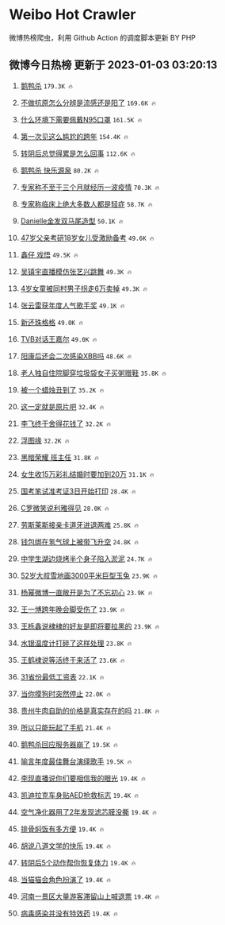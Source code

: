 # Weibo Hot Crawler 



微博热榜爬虫，利用 Github Action 的调度脚本更新 BY PHP 


## 微博今日热榜 更新于 2023-01-03 03:20:13 
1. [鹅鸭杀](https://s.weibo.com/weibo?q=%23%E9%B9%85%E9%B8%AD%E6%9D%80%23&t=31&band_rank=1&Refer=top) `179.3K 🔥` 

1. [不做抗原怎么分辨是流感还是阳了](https://s.weibo.com/weibo?q=%23%E4%B8%8D%E5%81%9A%E6%8A%97%E5%8E%9F%E6%80%8E%E4%B9%88%E5%88%86%E8%BE%A8%E6%98%AF%E6%B5%81%E6%84%9F%E8%BF%98%E6%98%AF%E9%98%B3%E4%BA%86%23&t=31&band_rank=2&Refer=top) `169.6K 🔥` 

1. [什么环境下需要佩戴N95口罩](https://s.weibo.com/weibo?q=%23%E4%BB%80%E4%B9%88%E7%8E%AF%E5%A2%83%E4%B8%8B%E9%9C%80%E8%A6%81%E4%BD%A9%E6%88%B4N95%E5%8F%A3%E7%BD%A9%23&t=31&band_rank=3&Refer=top) `161.5K 🔥` 

1. [第一次见这么尴尬的跨年](https://s.weibo.com/weibo?q=%23%E7%AC%AC%E4%B8%80%E6%AC%A1%E8%A7%81%E8%BF%99%E4%B9%88%E5%B0%B4%E5%B0%AC%E7%9A%84%E8%B7%A8%E5%B9%B4%23&t=31&band_rank=4&Refer=top) `154.4K 🔥` 

1. [转阴后总觉得累是怎么回事](https://s.weibo.com/weibo?q=%23%E8%BD%AC%E9%98%B4%E5%90%8E%E6%80%BB%E8%A7%89%E5%BE%97%E7%B4%AF%E6%98%AF%E6%80%8E%E4%B9%88%E5%9B%9E%E4%BA%8B%23&t=31&band_rank=5&Refer=top) `112.6K 🔥` 

1. [鹅鸭杀 快乐源泉](https://s.weibo.com/weibo?q=%E9%B9%85%E9%B8%AD%E6%9D%80%20%E5%BF%AB%E4%B9%90%E6%BA%90%E6%B3%89&t=31&band_rank=6&Refer=top) `80.2K 🔥` 

1. [专家称不至于三个月就经历一波疫情](https://s.weibo.com/weibo?q=%23%E4%B8%93%E5%AE%B6%E7%A7%B0%E4%B8%8D%E8%87%B3%E4%BA%8E%E4%B8%89%E4%B8%AA%E6%9C%88%E5%B0%B1%E7%BB%8F%E5%8E%86%E4%B8%80%E6%B3%A2%E7%96%AB%E6%83%85%23&t=31&band_rank=7&Refer=top) `70.3K 🔥` 

1. [专家称临床上绝大多数人都是轻症](https://s.weibo.com/weibo?q=%23%E4%B8%93%E5%AE%B6%E7%A7%B0%E4%B8%B4%E5%BA%8A%E4%B8%8A%E7%BB%9D%E5%A4%A7%E5%A4%9A%E6%95%B0%E4%BA%BA%E9%83%BD%E6%98%AF%E8%BD%BB%E7%97%87%23&t=31&band_rank=8&Refer=top) `58.7K 🔥` 

1. [Danielle金发双马尾造型](https://s.weibo.com/weibo?q=%23Danielle%E9%87%91%E5%8F%91%E5%8F%8C%E9%A9%AC%E5%B0%BE%E9%80%A0%E5%9E%8B%23&t=31&band_rank=9&Refer=top) `50.1K 🔥` 

1. [47岁父亲考研18岁女儿受激励备考](https://s.weibo.com/weibo?q=%2347%E5%B2%81%E7%88%B6%E4%BA%B2%E8%80%83%E7%A0%9418%E5%B2%81%E5%A5%B3%E5%84%BF%E5%8F%97%E6%BF%80%E5%8A%B1%E5%A4%87%E8%80%83%23&t=31&band_rank=10&Refer=top) `49.6K 🔥` 

1. [鑫仔 戏悟](https://s.weibo.com/weibo?q=%E9%91%AB%E4%BB%94%20%E6%88%8F%E6%82%9F&t=31&band_rank=11&Refer=top) `49.5K 🔥` 

1. [吴镇宇直播模仿张艺兴跳舞](https://s.weibo.com/weibo?q=%23%E5%90%B4%E9%95%87%E5%AE%87%E7%9B%B4%E6%92%AD%E6%A8%A1%E4%BB%BF%E5%BC%A0%E8%89%BA%E5%85%B4%E8%B7%B3%E8%88%9E%23&t=31&band_rank=12&Refer=top) `49.3K 🔥` 

1. [4岁女童被同村男子拐走6万卖掉](https://s.weibo.com/weibo?q=%234%E5%B2%81%E5%A5%B3%E7%AB%A5%E8%A2%AB%E5%90%8C%E6%9D%91%E7%94%B7%E5%AD%90%E6%8B%90%E8%B5%B06%E4%B8%87%E5%8D%96%E6%8E%89%23&t=31&band_rank=13&Refer=top) `49.3K 🔥` 

1. [张云雷获年度人气歌手奖](https://s.weibo.com/weibo?q=%23%E5%BC%A0%E4%BA%91%E9%9B%B7%E8%8E%B7%E5%B9%B4%E5%BA%A6%E4%BA%BA%E6%B0%94%E6%AD%8C%E6%89%8B%E5%A5%96%23&t=31&band_rank=14&Refer=top) `49.1K 🔥` 

1. [新还珠格格](https://s.weibo.com/weibo?q=%23%E6%96%B0%E8%BF%98%E7%8F%A0%E6%A0%BC%E6%A0%BC%23&t=31&band_rank=15&Refer=top) `49.0K 🔥` 

1. [TVB对话王嘉尔](https://s.weibo.com/weibo?q=%23TVB%E5%AF%B9%E8%AF%9D%E7%8E%8B%E5%98%89%E5%B0%94%23&t=31&band_rank=16&Refer=top) `49.0K 🔥` 

1. [阳康后还会二次感染XBB吗](https://s.weibo.com/weibo?q=%23%E9%98%B3%E5%BA%B7%E5%90%8E%E8%BF%98%E4%BC%9A%E4%BA%8C%E6%AC%A1%E6%84%9F%E6%9F%93XBB%E5%90%97%23&t=31&band_rank=17&Refer=top) `48.6K 🔥` 

1. [老人独自住院脚穿垃圾袋女子买粥赠鞋](https://s.weibo.com/weibo?q=%23%E8%80%81%E4%BA%BA%E7%8B%AC%E8%87%AA%E4%BD%8F%E9%99%A2%E8%84%9A%E7%A9%BF%E5%9E%83%E5%9C%BE%E8%A2%8B%E5%A5%B3%E5%AD%90%E4%B9%B0%E7%B2%A5%E8%B5%A0%E9%9E%8B%23&t=31&band_rank=18&Refer=top) `35.8K 🔥` 

1. [被一个蜡烛丑到了](https://s.weibo.com/weibo?q=%23%E8%A2%AB%E4%B8%80%E4%B8%AA%E8%9C%A1%E7%83%9B%E4%B8%91%E5%88%B0%E4%BA%86%23&t=31&band_rank=19&Refer=top) `35.2K 🔥` 

1. [这一定就是原片吧](https://s.weibo.com/weibo?q=%23%E8%BF%99%E4%B8%80%E5%AE%9A%E5%B0%B1%E6%98%AF%E5%8E%9F%E7%89%87%E5%90%A7%23&t=31&band_rank=20&Refer=top) `32.4K 🔥` 

1. [李飞终于舍得花钱了](https://s.weibo.com/weibo?q=%23%E6%9D%8E%E9%A3%9E%E7%BB%88%E4%BA%8E%E8%88%8D%E5%BE%97%E8%8A%B1%E9%92%B1%E4%BA%86%23&t=31&band_rank=21&Refer=top) `32.2K 🔥` 

1. [浮图缘](https://s.weibo.com/weibo?q=%E6%B5%AE%E5%9B%BE%E7%BC%98&t=31&band_rank=22&Refer=top) `32.2K 🔥` 

1. [黑暗荣耀 班主任](https://s.weibo.com/weibo?q=%E9%BB%91%E6%9A%97%E8%8D%A3%E8%80%80%20%E7%8F%AD%E4%B8%BB%E4%BB%BB&t=31&band_rank=23&Refer=top) `31.8K 🔥` 

1. [女生收15万彩礼结婚时要加到20万](https://s.weibo.com/weibo?q=%23%E5%A5%B3%E7%94%9F%E6%94%B615%E4%B8%87%E5%BD%A9%E7%A4%BC%E7%BB%93%E5%A9%9A%E6%97%B6%E8%A6%81%E5%8A%A0%E5%88%B020%E4%B8%87%23&t=31&band_rank=24&Refer=top) `31.1K 🔥` 

1. [国考笔试准考证3日开始打印](https://s.weibo.com/weibo?q=%23%E5%9B%BD%E8%80%83%E7%AC%94%E8%AF%95%E5%87%86%E8%80%83%E8%AF%813%E6%97%A5%E5%BC%80%E5%A7%8B%E6%89%93%E5%8D%B0%23&t=31&band_rank=25&Refer=top) `28.4K 🔥` 

1. [C罗微笑说利雅得见](https://s.weibo.com/weibo?q=%23C%E7%BD%97%E5%BE%AE%E7%AC%91%E8%AF%B4%E5%88%A9%E9%9B%85%E5%BE%97%E8%A7%81%23&t=31&band_rank=26&Refer=top) `28.0K 🔥` 

1. [劳斯莱斯接亲卡道牙进退两难](https://s.weibo.com/weibo?q=%23%E5%8A%B3%E6%96%AF%E8%8E%B1%E6%96%AF%E6%8E%A5%E4%BA%B2%E5%8D%A1%E9%81%93%E7%89%99%E8%BF%9B%E9%80%80%E4%B8%A4%E9%9A%BE%23&t=31&band_rank=27&Refer=top) `25.8K 🔥` 

1. [钱包绑在氢气球上被带飞升空](https://s.weibo.com/weibo?q=%23%E9%92%B1%E5%8C%85%E7%BB%91%E5%9C%A8%E6%B0%A2%E6%B0%94%E7%90%83%E4%B8%8A%E8%A2%AB%E5%B8%A6%E9%A3%9E%E5%8D%87%E7%A9%BA%23&t=31&band_rank=28&Refer=top) `24.8K 🔥` 

1. [中学生湖边烧烤半个身子陷入淤泥](https://s.weibo.com/weibo?q=%23%E4%B8%AD%E5%AD%A6%E7%94%9F%E6%B9%96%E8%BE%B9%E7%83%A7%E7%83%A4%E5%8D%8A%E4%B8%AA%E8%BA%AB%E5%AD%90%E9%99%B7%E5%85%A5%E6%B7%A4%E6%B3%A5%23&t=31&band_rank=29&Refer=top) `24.7K 🔥` 

1. [52岁大叔雪地画3000平米巨型玉兔](https://s.weibo.com/weibo?q=%2352%E5%B2%81%E5%A4%A7%E5%8F%94%E9%9B%AA%E5%9C%B0%E7%94%BB3000%E5%B9%B3%E7%B1%B3%E5%B7%A8%E5%9E%8B%E7%8E%89%E5%85%94%23&t=31&band_rank=30&Refer=top) `23.9K 🔥` 

1. [杨幂微博一直敞开是为了不忘初心](https://s.weibo.com/weibo?q=%23%E6%9D%A8%E5%B9%82%E5%BE%AE%E5%8D%9A%E4%B8%80%E7%9B%B4%E6%95%9E%E5%BC%80%E6%98%AF%E4%B8%BA%E4%BA%86%E4%B8%8D%E5%BF%98%E5%88%9D%E5%BF%83%23&t=31&band_rank=31&Refer=top) `23.9K 🔥` 

1. [王一博跨年晚会脚受伤了](https://s.weibo.com/weibo?q=%23%E7%8E%8B%E4%B8%80%E5%8D%9A%E8%B7%A8%E5%B9%B4%E6%99%9A%E4%BC%9A%E8%84%9A%E5%8F%97%E4%BC%A4%E4%BA%86%23&t=31&band_rank=32&Refer=top) `23.9K 🔥` 

1. [王栎鑫说棣棣的好友是即将要拉黑的](https://s.weibo.com/weibo?q=%E7%8E%8B%E6%A0%8E%E9%91%AB%E8%AF%B4%E6%A3%A3%E6%A3%A3%E7%9A%84%E5%A5%BD%E5%8F%8B%E6%98%AF%E5%8D%B3%E5%B0%86%E8%A6%81%E6%8B%89%E9%BB%91%E7%9A%84&t=31&band_rank=33&Refer=top) `23.9K 🔥` 

1. [水银温度计打碎了这样处理](https://s.weibo.com/weibo?q=%23%E6%B0%B4%E9%93%B6%E6%B8%A9%E5%BA%A6%E8%AE%A1%E6%89%93%E7%A2%8E%E4%BA%86%E8%BF%99%E6%A0%B7%E5%A4%84%E7%90%86%23&t=31&band_rank=34&Refer=top) `23.8K 🔥` 

1. [王鹤棣说等活终于来活了](https://s.weibo.com/weibo?q=%23%E7%8E%8B%E9%B9%A4%E6%A3%A3%E8%AF%B4%E7%AD%89%E6%B4%BB%E7%BB%88%E4%BA%8E%E6%9D%A5%E6%B4%BB%E4%BA%86%23&t=31&band_rank=35&Refer=top) `23.6K 🔥` 

1. [31省份最低工资表](https://s.weibo.com/weibo?q=%2331%E7%9C%81%E4%BB%BD%E6%9C%80%E4%BD%8E%E5%B7%A5%E8%B5%84%E8%A1%A8%23&t=31&band_rank=36&Refer=top) `22.1K 🔥` 

1. [当你摸狗时突然停止](https://s.weibo.com/weibo?q=%23%E5%BD%93%E4%BD%A0%E6%91%B8%E7%8B%97%E6%97%B6%E7%AA%81%E7%84%B6%E5%81%9C%E6%AD%A2%23&t=31&band_rank=37&Refer=top) `22.0K 🔥` 

1. [贵州牛肉自助的价格是真实存在的吗](https://s.weibo.com/weibo?q=%23%E8%B4%B5%E5%B7%9E%E7%89%9B%E8%82%89%E8%87%AA%E5%8A%A9%E7%9A%84%E4%BB%B7%E6%A0%BC%E6%98%AF%E7%9C%9F%E5%AE%9E%E5%AD%98%E5%9C%A8%E7%9A%84%E5%90%97%23&t=31&band_rank=38&Refer=top) `21.8K 🔥` 

1. [所以只能玩起了手机](https://s.weibo.com/weibo?q=%23%E6%89%80%E4%BB%A5%E5%8F%AA%E8%83%BD%E7%8E%A9%E8%B5%B7%E4%BA%86%E6%89%8B%E6%9C%BA%23&t=31&band_rank=39&Refer=top) `21.4K 🔥` 

1. [鹅鸭杀回应服务器崩了](https://s.weibo.com/weibo?q=%23%E9%B9%85%E9%B8%AD%E6%9D%80%E5%9B%9E%E5%BA%94%E6%9C%8D%E5%8A%A1%E5%99%A8%E5%B4%A9%E4%BA%86%23&t=31&band_rank=40&Refer=top) `19.5K 🔥` 

1. [喻言年度最佳舞台演绎歌手](https://s.weibo.com/weibo?q=%23%E5%96%BB%E8%A8%80%E5%B9%B4%E5%BA%A6%E6%9C%80%E4%BD%B3%E8%88%9E%E5%8F%B0%E6%BC%94%E7%BB%8E%E6%AD%8C%E6%89%8B%23&t=31&band_rank=41&Refer=top) `19.5K 🔥` 

1. [李现直播说你们要相信我的眼光](https://s.weibo.com/weibo?q=%23%E6%9D%8E%E7%8E%B0%E7%9B%B4%E6%92%AD%E8%AF%B4%E4%BD%A0%E4%BB%AC%E8%A6%81%E7%9B%B8%E4%BF%A1%E6%88%91%E7%9A%84%E7%9C%BC%E5%85%89%23&t=31&band_rank=42&Refer=top) `19.4K 🔥` 

1. [凯迪拉克车身贴AED抢救标志](https://s.weibo.com/weibo?q=%23%E5%87%AF%E8%BF%AA%E6%8B%89%E5%85%8B%E8%BD%A6%E8%BA%AB%E8%B4%B4AED%E6%8A%A2%E6%95%91%E6%A0%87%E5%BF%97%23&t=31&band_rank=43&Refer=top) `19.4K 🔥` 

1. [空气净化器用了2年发现滤芯膜没撕](https://s.weibo.com/weibo?q=%23%E7%A9%BA%E6%B0%94%E5%87%80%E5%8C%96%E5%99%A8%E7%94%A8%E4%BA%862%E5%B9%B4%E5%8F%91%E7%8E%B0%E6%BB%A4%E8%8A%AF%E8%86%9C%E6%B2%A1%E6%92%95%23&t=31&band_rank=44&Refer=top) `19.4K 🔥` 

1. [排骨焖饭有多方便](https://s.weibo.com/weibo?q=%23%E6%8E%92%E9%AA%A8%E7%84%96%E9%A5%AD%E6%9C%89%E5%A4%9A%E6%96%B9%E4%BE%BF%23&t=31&band_rank=45&Refer=top) `19.4K 🔥` 

1. [胡说八道文学的快乐](https://s.weibo.com/weibo?q=%23%E8%83%A1%E8%AF%B4%E5%85%AB%E9%81%93%E6%96%87%E5%AD%A6%E7%9A%84%E5%BF%AB%E4%B9%90%23&t=31&band_rank=46&Refer=top) `19.4K 🔥` 

1. [转阴后5个动作帮你恢复体力](https://s.weibo.com/weibo?q=%23%E8%BD%AC%E9%98%B4%E5%90%8E5%E4%B8%AA%E5%8A%A8%E4%BD%9C%E5%B8%AE%E4%BD%A0%E6%81%A2%E5%A4%8D%E4%BD%93%E5%8A%9B%23&t=31&band_rank=47&Refer=top) `19.4K 🔥` 

1. [当猫猫会角色扮演了](https://s.weibo.com/weibo?q=%23%E5%BD%93%E7%8C%AB%E7%8C%AB%E4%BC%9A%E8%A7%92%E8%89%B2%E6%89%AE%E6%BC%94%E4%BA%86%23&t=31&band_rank=48&Refer=top) `19.4K 🔥` 

1. [河南一景区大量游客滞留山上喊退票](https://s.weibo.com/weibo?q=%23%E6%B2%B3%E5%8D%97%E4%B8%80%E6%99%AF%E5%8C%BA%E5%A4%A7%E9%87%8F%E6%B8%B8%E5%AE%A2%E6%BB%9E%E7%95%99%E5%B1%B1%E4%B8%8A%E5%96%8A%E9%80%80%E7%A5%A8%23&t=31&band_rank=49&Refer=top) `19.4K 🔥` 

1. [病毒感染并没有特效药](https://s.weibo.com/weibo?q=%23%E7%97%85%E6%AF%92%E6%84%9F%E6%9F%93%E5%B9%B6%E6%B2%A1%E6%9C%89%E7%89%B9%E6%95%88%E8%8D%AF%23&t=31&band_rank=50&Refer=top) `19.4K 🔥` 

